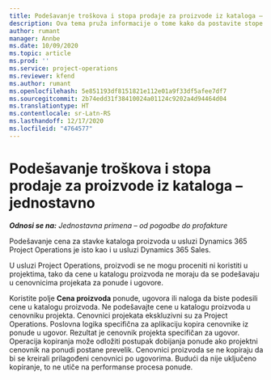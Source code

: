 ```yaml
---
title: Podešavanje troškova i stopa prodaje za proizvode iz kataloga – jednostavno
description: Ova tema pruža informacije o tome kako da postavite stope cena i prodaje za stavke iz kataloga proizvoda.
author: rumant
manager: Annbe
ms.date: 10/09/2020
ms.topic: article
ms.prod: ''
ms.service: project-operations
ms.reviewer: kfend
ms.author: rumant
ms.openlocfilehash: 5e851193df8151821e112e01a9f33df5afee7df7
ms.sourcegitcommit: 2b74edd31f38410024a01124c9202a4d94464d04
ms.translationtype: HT
ms.contentlocale: sr-Latn-RS
ms.lasthandoff: 12/17/2020
ms.locfileid: "4764577"
---
```

# <a name="set-up-cost-and-sales-rates-for-catalog-products---lite"></a>Podešavanje troškova i stopa prodaje za proizvode iz kataloga – jednostavno

_**Odnosi se na:** Jednostavna primena – od pogodbe do profakture_


Podešavanje cena za stavke kataloga proizvoda u usluzi Dynamics 365 Project Operations je isto kao i u usluzi Dynamics 365 Sales.

U usluzi Project Operations, proizvodi se ne mogu proceniti ni koristiti u projektima, tako da cene u katalogu proizvoda ne moraju da se podešavaju u cenovnicima projekata za ponude i ugovore.

Koristite polje **Cena proizvoda** ponude, ugovora ili naloga da biste podesili cene u katalogu proizvoda. Ne podešavajte cene u katalogu proizvoda u cenovniku projekta. Cenovnici projekata ekskluzivni su za Project Operations. Poslovna logika specifična za aplikaciju kopira cenovnike iz ponude u ugovor. Rezultat je cenovnik projekta specifičan za ugovor. Operacija kopiranja može odložiti postupak dobijanja ponude ako projektni cenovnik na ponudi postane prevelik. Cenovnici proizvoda se ne kopiraju da bi se kreirali prilagođeni cenovnici po ugovorima. Budući da nije uključeno kopiranje, to ne utiče na performanse procesa ponude.
